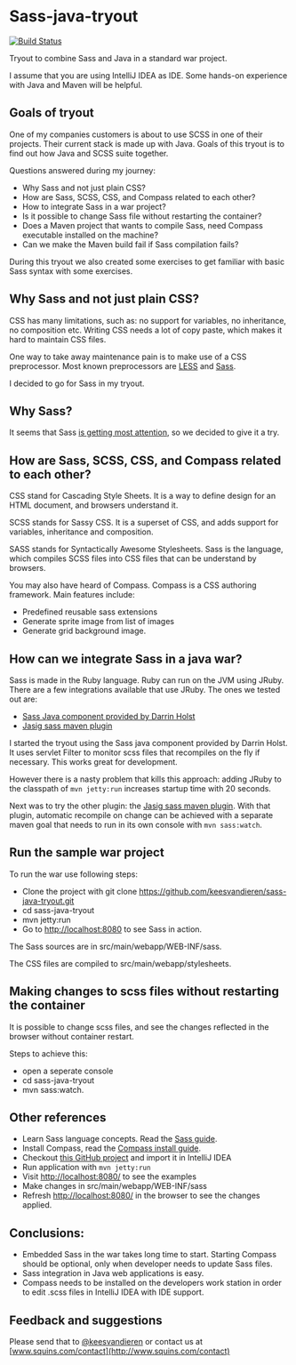 Sass-java-tryout
================

[![Build Status](https://travis-ci.org/keesvandieren/sass-java-tryout.png)](https://travis-ci.org/keesvandieren/sass-java-tryout)


Tryout to combine Sass and Java in a standard war project.

I assume that you are using IntelliJ IDEA as IDE. Some hands-on experience with Java and Maven will be helpful.

## Goals of tryout

One of my companies customers is about to use SCSS in one of their projects. Their current stack is made up with Java.  Goals of this tryout is to find out how Java and SCSS suite together.

Questions answered during my journey:

 * Why Sass and not just plain CSS?
 * How are Sass, SCSS, CSS, and Compass related to each other? 
 * How to integrate Sass in a war project?
 * Is it possible to change Sass file without restarting the container?
 * Does a Maven project that wants to compile Sass, need Compass executable installed on the machine?
 * Can we make the Maven build fail if Sass compilation fails?
 
 During this tryout we also created some exercises to get familiar with basic Sass syntax with some exercises.

## Why Sass and not just plain CSS?
CSS has many limitations, such as: no support for variables, no inheritance, no composition etc. Writing CSS needs a lot of copy paste, which makes it hard to maintain CSS  files.

One way to take away maintenance pain is to make use of a CSS preprocessor. Most known preprocessors are [LESS](http://lesscss.org/) and [Sass](http://sass-lang.com/).

I decided to go for Sass in my tryout.

## Why Sass?
It seems that Sass [is getting most attention](http://www.google.nl/trends/explore#q=%2Fm%2F054k6n_%2C%20%2Fm%2F03qlp8&cmpt=q), so we decided to give it a try.

## How are Sass, SCSS, CSS, and Compass related to each other?
CSS stand for Cascading Style Sheets. It is a way to define design for an HTML document, and browsers understand it.
 
SCSS stands for Sassy CSS. It is a superset of CSS, and adds support for variables, inheritance and composition.

SASS stands for Syntactically Awesome Stylesheets. Sass is the language, which compiles SCSS files into CSS files that can be understand by browsers.

You may also have heard of Compass. Compass is a CSS authoring framework. Main features include:

* Predefined reusable sass extensions
* Generate sprite image from list of images
* Generate grid background image.

## How can we integrate Sass in a java war?

Sass is made in the Ruby language. Ruby can run on the JVM using JRuby. There are a few integrations available that
use JRuby. The ones we tested out are:

* [Sass Java component provided by Darrin Holst](https://github.com/darrinholst/sass-java)
* [Jasig sass maven plugin](https://github.com/Jasig/sass-maven-plugin)

I started the tryout using the Sass java component provided by Darrin Holst. It uses servlet Filter to monitor scss files that
recompiles on the fly if necessary. This works great for development.

However there is a nasty problem that kills this approach: adding JRuby to the classpath of `mvn jetty:run` increases startup time
with 20 seconds.

Next was to try the other plugin: the [Jasig sass maven plugin](https://github.com/Jasig/sass-maven-plugin). With that plugin, automatic recompile on change can be achieved with a separate maven goal that needs to run in its own console with `mvn sass:watch`.

## Run the sample war project

To run the war use following steps:

* Clone the project with git clone https://github.com/keesvandieren/sass-java-tryout.git
* cd sass-java-tryout
* mvn jetty:run
* Go to [http://localhost:8080](http://localhost:8080) to see Sass in action.

The Sass sources are in src/main/webapp/WEB-INF/sass.

The CSS files are compiled to src/main/webapp/stylesheets.

## Making changes to scss files without restarting the container
It is possible to change scss files, and see the changes reflected in the browser without container restart.

Steps to achieve this:
* open a seperate console
* cd sass-java-tryout
* mvn sass:watch.

## Other references

* Learn Sass language concepts. Read the [Sass guide](http://Sass-lang.com/guide).
* Install Compass, read the [Compass install guide](http://compass-style.org/install/).
* Checkout [this GitHub project](https://github.com/keesvandieren/Sass-java-tryout) and import it in IntelliJ IDEA
* Run application with `mvn jetty:run`
* Visit [http://localhost:8080/](http://localhost:8080/) to see the examples
* Make changes in src/main/webapp/WEB-INF/sass
* Refresh [http://localhost:8080/](http://localhost:8080/) in the browser to see the changes applied. 

## Conclusions:
* Embedded Sass in the war takes long time to start. Starting Compass should be optional, only when developer needs
  to update Sass files.
* Sass integration in Java web applications is easy.
* Compass needs to be installed on the developers work station in order to edit .scss files in IntelliJ IDEA with IDE support.

## Feedback and suggestions
Please send that to [@keesvandieren](https://twitter.com/keesvandieren) or contact us at 
[www.squins.com/contact](http://www.squins.com/contact)





 
 
 
 
